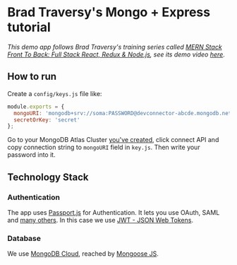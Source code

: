 # Brad Traversy's Mongo + Express tutorial

_This demo app follows Brad Traversy's training series called [MERN Stack Front To Back: Full Stack React, Redux & Node.js](https://www.udemy.com/mern-stack-front-to-back/?couponCode=TRAVERSYMEDIA), see its demo video [here](https://youtu.be/B1wDyQBBafQ)_.

## How to run

Create a `config/keys.js` file like:

``` javascript
module.exports = {
  mongoURI: 'mongodb+srv://soma:PASSWORD@devconnector-abcde.mongodb.net/test?retryWrites=true&w=majority',
  secretOrKey: 'secret'
};
```

Go to your MongoDB Atlas Cluster [you've created](https://youtu.be/KKyag6t98g8), click connect API and copy connection string to `mongoURI` field in `key.js`. Then write your password into it.

## Technology Stack

### Authentication

The app uses [Passport.js](http://www.passportjs.org) for Authentication. It lets you use OAuth, SAML and [many others](http://www.passportjs.org/packages/). In this case we use [JWT - JSON Web Tokens](http://www.passportjs.org/packages/passport-jwt/).

### Database

We use [MongoDB Cloud](https://cloud.mongodb.com), reached by [Mongoose JS](https://mongoosejs.com/docs/).
